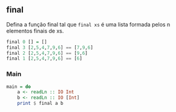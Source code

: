 ## final
Defina a função final tal que `final xs` é uma lista formada pelos n elementos finais de xs.

```hs
final 0 [] = []
final 3 [2,5,4,7,9,6] == [7,9,6]
final 2 [2,5,4,7,9,6] == [9,6]
final 1 [2,5,4,7,9,6] == [6]
```



<!--MAIN_BEGIN-->
### Main
```hs
main = do
    a <- readLn :: IO Int
    b <- readLn :: IO [Int]
    print $ final a b

```
<!--MAIN_END-->